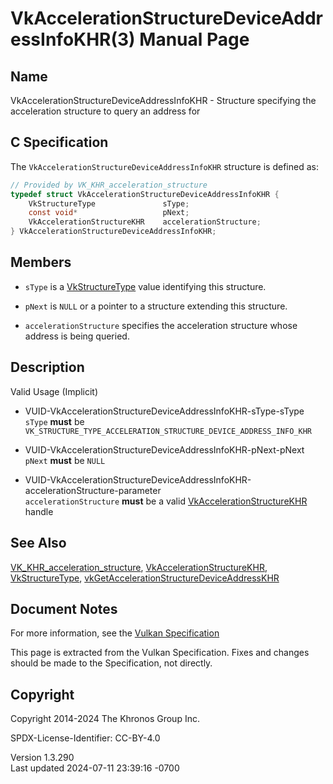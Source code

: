 # VkAccelerationStructureDeviceAddressInfoKHR(3) Manual Page

## Name

VkAccelerationStructureDeviceAddressInfoKHR - Structure specifying the
acceleration structure to query an address for



## <a href="#_c_specification" class="anchor"></a>C Specification

The `VkAccelerationStructureDeviceAddressInfoKHR` structure is defined
as:

``` c
// Provided by VK_KHR_acceleration_structure
typedef struct VkAccelerationStructureDeviceAddressInfoKHR {
    VkStructureType               sType;
    const void*                   pNext;
    VkAccelerationStructureKHR    accelerationStructure;
} VkAccelerationStructureDeviceAddressInfoKHR;
```

## <a href="#_members" class="anchor"></a>Members

- `sType` is a [VkStructureType](https://registry.khronos.org/vulkan/specs/1.3-extensions/man/html/VkStructureType.html) value identifying
  this structure.

- `pNext` is `NULL` or a pointer to a structure extending this
  structure.

- `accelerationStructure` specifies the acceleration structure whose
  address is being queried.

## <a href="#_description" class="anchor"></a>Description

Valid Usage (Implicit)

- <a href="#VUID-VkAccelerationStructureDeviceAddressInfoKHR-sType-sType"
  id="VUID-VkAccelerationStructureDeviceAddressInfoKHR-sType-sType"></a>
  VUID-VkAccelerationStructureDeviceAddressInfoKHR-sType-sType  
  `sType` **must** be
  `VK_STRUCTURE_TYPE_ACCELERATION_STRUCTURE_DEVICE_ADDRESS_INFO_KHR`

- <a href="#VUID-VkAccelerationStructureDeviceAddressInfoKHR-pNext-pNext"
  id="VUID-VkAccelerationStructureDeviceAddressInfoKHR-pNext-pNext"></a>
  VUID-VkAccelerationStructureDeviceAddressInfoKHR-pNext-pNext  
  `pNext` **must** be `NULL`

- <a
  href="#VUID-VkAccelerationStructureDeviceAddressInfoKHR-accelerationStructure-parameter"
  id="VUID-VkAccelerationStructureDeviceAddressInfoKHR-accelerationStructure-parameter"></a>
  VUID-VkAccelerationStructureDeviceAddressInfoKHR-accelerationStructure-parameter  
  `accelerationStructure` **must** be a valid
  [VkAccelerationStructureKHR](https://registry.khronos.org/vulkan/specs/1.3-extensions/man/html/VkAccelerationStructureKHR.html) handle

## <a href="#_see_also" class="anchor"></a>See Also

[VK_KHR_acceleration_structure](https://registry.khronos.org/vulkan/specs/1.3-extensions/man/html/VK_KHR_acceleration_structure.html),
[VkAccelerationStructureKHR](https://registry.khronos.org/vulkan/specs/1.3-extensions/man/html/VkAccelerationStructureKHR.html),
[VkStructureType](https://registry.khronos.org/vulkan/specs/1.3-extensions/man/html/VkStructureType.html),
[vkGetAccelerationStructureDeviceAddressKHR](https://registry.khronos.org/vulkan/specs/1.3-extensions/man/html/vkGetAccelerationStructureDeviceAddressKHR.html)

## <a href="#_document_notes" class="anchor"></a>Document Notes

For more information, see the <a
href="https://registry.khronos.org/vulkan/specs/1.3-extensions/html/vkspec.html#VkAccelerationStructureDeviceAddressInfoKHR"
target="_blank" rel="noopener">Vulkan Specification</a>

This page is extracted from the Vulkan Specification. Fixes and changes
should be made to the Specification, not directly.

## <a href="#_copyright" class="anchor"></a>Copyright

Copyright 2014-2024 The Khronos Group Inc.

SPDX-License-Identifier: CC-BY-4.0

Version 1.3.290  
Last updated 2024-07-11 23:39:16 -0700
